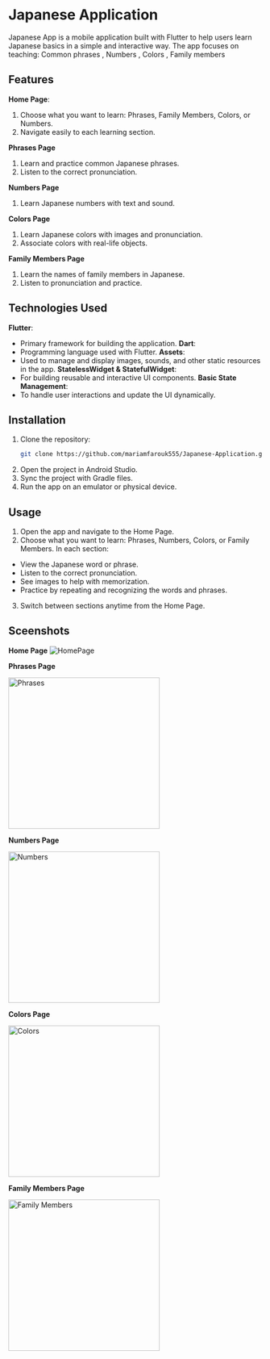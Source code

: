 # Japanese Application
Japanese App is a mobile application built with Flutter to help users learn Japanese basics in a simple and interactive way.
The app focuses on teaching: Common phrases , Numbers , Colors , Family members

## Features
**Home Page**:
1. Choose what you want to learn: Phrases, Family Members, Colors, or Numbers.
2. Navigate easily to each learning section.

**Phrases Page**
1. Learn and practice common Japanese phrases.
2. Listen to the correct pronunciation.

**Numbers Page**
1. Learn Japanese numbers with text and sound.

**Colors Page**
1. Learn Japanese colors with images and pronunciation.
2. Associate colors with real-life objects.

**Family Members Page**
1. Learn the names of family members in Japanese.
2. Listen to pronunciation and practice.

## Technologies Used

**Flutter**: 
- Primary framework for building the application.
**Dart**:
- Programming language used with Flutter.
**Assets**:
- Used to manage and display images, sounds, and other static resources in the app.
**StatelessWidget & StatefulWidget**:
- For building reusable and interactive UI components.
**Basic State Management**:
- To handle user interactions and update the UI dynamically.

## Installation
1. Clone the repository:
   ```bash
   git clone https://github.com/mariamfarouk555/Japanese-Application.git
2. Open the project in Android Studio.
3. Sync the project with Gradle files.
4. Run the app on an emulator or physical device.

## Usage

1. Open the app and navigate to the Home Page.
2. Choose what you want to learn: Phrases, Numbers, Colors, or Family Members.
In each section:

- View the Japanese word or phrase.
- Listen to the correct pronunciation.
- See images to help with memorization.
- Practice by repeating and recognizing the words and phrases.

3. Switch between sections anytime from the Home Page.

## Sceenshots
**Home Page**
![HomePage](https://raw.githubusercontent.com/mariamfarouk555/Japanese-Application/main/Japanese%20App/HomePage.png)

**Phrases Page**
<div> <img src="https://github.com/mariamfarouk555/Japanese-Application/blob/main/Japanese%20App/Phrases.png" alt="Phrases" width="300"/> </div>

**Numbers Page**
<div> <img src="https://github.com/mariamfarouk555/Japanese-Application/blob/main/Japanese%20App/Numbers.png" alt="Numbers" width="300"/> </div>

**Colors Page**
<div> <img src="https://github.com/mariamfarouk555/Japanese-Application/blob/main/Japanese%20App/Colors.png" alt="Colors" width="300"/> </div>

**Family Members Page**
<div> <img src="https://github.com/mariamfarouk555/Japanese-Application/blob/main/Japanese%20App/Family%20Members.png" alt="Family Members " width="300"/> </div>
